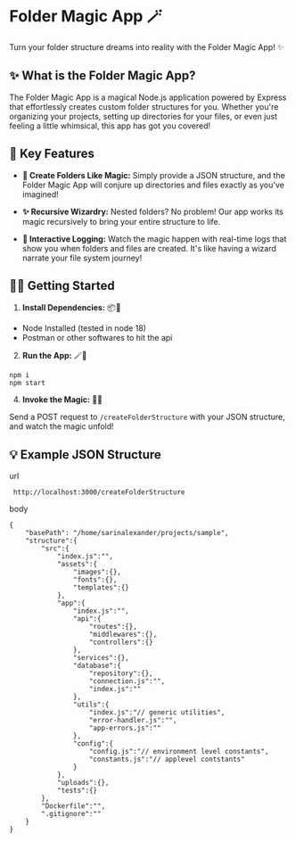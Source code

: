 # Folder Magic App 🪄

Turn your folder structure dreams into reality with the Folder Magic App! ✨

## ✨ What is the Folder Magic App?

The Folder Magic App is a magical Node.js application powered by Express that effortlessly creates custom folder structures for you. Whether you're organizing your projects, setting up directories for your files, or even just feeling a little whimsical, this app has got you covered!

## 🚀 Key Features

- **🔮 Create Folders Like Magic:** Simply provide a JSON structure, and the Folder Magic App will conjure up directories and files exactly as you've imagined!

- **✨ Recursive Wizardry:** Nested folders? No problem! Our app works its magic recursively to bring your entire structure to life.

- **📂 Interactive Logging:** Watch the magic happen with real-time logs that show you when folders and files are created. It's like having a wizard narrate your file system journey!

## 🧙‍♂️ Getting Started

1. **Install Dependencies:** 📦🔮

- Node Installed (tested in node 18)
- Postman or other softwares to hit the api

2. **Run the App:** 🪄🚀

```
npm i
npm start
```
4. **Invoke the Magic:** 🎩🌟

Send a POST request to `/createFolderStructure` with your JSON structure, and watch the magic unfold!

## 💡 Example JSON Structure

url
```
 http://localhost:3000/createFolderStructure
```
body
```
{
    "basePath": "/home/sarinalexander/projects/sample",
    "structure":{
        "src":{
            "index.js":"",
            "assets":{
                "images":{},
                "fonts":{},
                "templates":{}
            },
            "app":{
                "index.js":"",
                "api":{
                    "routes":{},
                    "middlewares":{},
                    "controllers":{}
                },
                "services":{},
                "database":{
                    "repository":{},
                    "connection.js":"",
                    "index.js":""
                },
                "utils":{
                    "index.js":"// generic utilities",
                    "error-handler.js":"",
                    "app-errors.js":""
                },
                "config":{
                    "config.js":"// environment level constants",
                    "constants.js":"// applevel contstants"
                }
            },
            "uploads":{},
            "tests":{}
        },
        "Dockerfile":"",
        ".gitignore":""
    }
}
```
